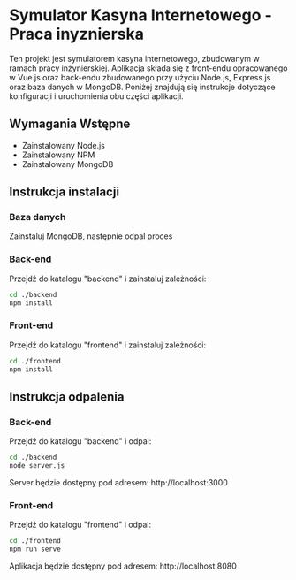 # Symulator Kasyna Internetowego - Praca inyznierska

Ten projekt jest symulatorem kasyna internetowego, zbudowanym w ramach pracy inżynierskiej. Aplikacja składa się z front-endu opracowanego w Vue.js oraz back-endu zbudowanego przy użyciu Node.js, Express.js oraz baza danych w MongoDB. Poniżej znajdują się instrukcje dotyczące konfiguracji i uruchomienia obu części aplikacji.

## Wymagania Wstępne
- Zainstalowany Node.js
- Zainstalowany NPM
- Zainstalowany MongoDB

## Instrukcja instalacji
### Baza danych
Zainstaluj MongoDB, następnie odpal proces

### Back-end
Przejdź do katalogu "backend" i zainstaluj zależności:

```sh
cd ./backend
npm install
```

### Front-end
Przejdź do katalogu "frontend" i zainstaluj zależności:

```sh
cd ./frontend
npm install
```
## Instrukcja odpalenia
### Back-end
Przejdź do katalogu "backend" i odpal:

```sh
cd ./backend
node server.js
```
Server będzie dostępny pod adresem: http://localhost:3000

### Front-end
Przejdź do katalogu "frontend" i odpal:

```sh
cd ./frontend
npm run serve
```
Aplikacja będzie dostępny pod adresem: http://localhost:8080
